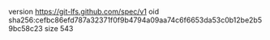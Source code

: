version https://git-lfs.github.com/spec/v1
oid sha256:cefbc86efd787a32371f0f9b4794a09aa74c6f6653da53c0b12be2b59bc58c23
size 543
